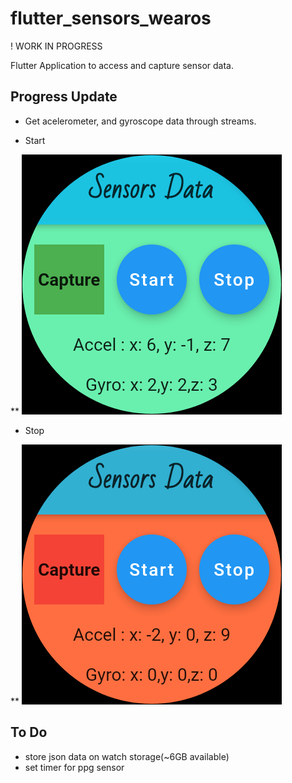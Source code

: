 
# flutter_sensors_wearos

! WORK IN PROGRESS

Flutter Application to access and capture sensor data.

## Progress Update

* Get acelerometer, and gyroscope data through streams.

* Start

 ** ![Capture](/images/imusense.png)<!-- .element height="50%" width="50%" -->

* Stop

** ![Capture](/images/imustopsense.png)<!-- .element height="50%" width="50%" -->


## To Do
* store json data on watch storage(~6GB available)
* set timer for ppg sensor

